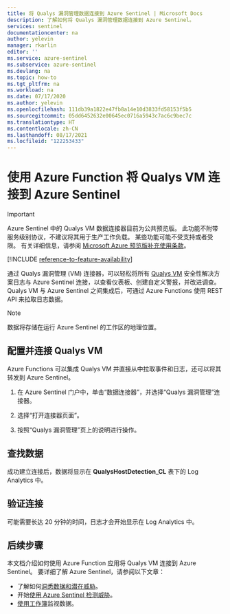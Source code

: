 ```yaml
---
title: 将 Qualys 漏洞管理数据连接到 Azure Sentinel | Microsoft Docs
description: 了解如何将 Qualys 漏洞管理数据连接到 Azure Sentinel。
services: sentinel
documentationcenter: na
author: yelevin
manager: rkarlin
editor: ''
ms.service: azure-sentinel
ms.subservice: azure-sentinel
ms.devlang: na
ms.topic: how-to
ms.tgt_pltfrm: na
ms.workload: na
ms.date: 07/17/2020
ms.author: yelevin
ms.openlocfilehash: 111db39a1822e47fb8a14e10d3833fd58153f5b5
ms.sourcegitcommit: 05dd6452632e00645ec0716a5943c7ac6c9bec7c
ms.translationtype: HT
ms.contentlocale: zh-CN
ms.lasthandoff: 08/17/2021
ms.locfileid: "122253433"
---
```

# <a name="connect-your-qualys-vm-to-azure-sentinel-with-azure-function"></a>使用 Azure Function 将 Qualys VM 连接到 Azure Sentinel

> [!IMPORTANT]
> Azure Sentinel 中的 Qualys VM 数据连接器目前为公共预览版。
> 此功能不附带服务级别协议，不建议将其用于生产工作负载。 某些功能可能不受支持或者受限。 有关详细信息，请参阅 [Microsoft Azure 预览版补充使用条款](https://azure.microsoft.com/support/legal/preview-supplemental-terms/)。

[!INCLUDE [reference-to-feature-availability](includes/reference-to-feature-availability.md)]

通过 Qualys 漏洞管理 (VM) 连接器，可以轻松将所有 [Qualys VM](https://www.qualys.com/apps/vulnerability-management/) 安全性解决方案日志与 Azure Sentinel 连接，以查看仪表板、创建自定义警报，并改进调查。 Qualys VM 与 Azure Sentinel 之间集成后，可通过 Azure Functions 使用 REST API 来拉取日志数据。

> [!NOTE]
> 数据将存储在运行 Azure Sentinel 的工作区的地理位置。

## <a name="configure-and-connect-qualys-vm"></a>配置并连接 Qualys VM

Azure Functions 可以集成 Qualys VM 并直接从中拉取事件和日志，还可以将其转发到 Azure Sentinel。

1. 在 Azure Sentinel 门户中，单击“数据连接器”，并选择“Qualys 漏洞管理”连接器。

1. 选择“打开连接器页面”。

1. 按照“Qualys 漏洞管理”页上的说明进行操作。

## <a name="find-your-data"></a>查找数据

成功建立连接后，数据将显示在 **QualysHostDetection_CL** 表下的 Log Analytics 中。

## <a name="validate-connectivity"></a>验证连接

可能需要长达 20 分钟的时间，日志才会开始显示在 Log Analytics 中。

## <a name="next-steps"></a>后续步骤

本文档介绍如何使用 Azure Function 应用将 Qualys VM 连接到 Azure Sentinel。 要详细了解 Azure Sentinel，请参阅以下文章：

- 了解如何[洞悉数据和潜在威胁](get-visibility.md)。
- 开始[使用 Azure Sentinel 检测威胁](detect-threats-built-in.md)。
- [使用工作簿](monitor-your-data.md)监视数据。